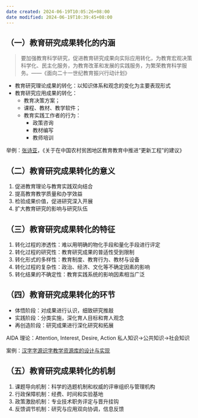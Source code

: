 ```yaml
---
date created: 2024-06-19T10:05:26+08:00
date modified: 2024-06-19T10:39:45+08:00
---
```

## （一）教育研究成果转化的内涵

> 要加强教育科学研究，促进教育研究成果向实际应用转化，为教育宏观决策科学化、民主化服务，为教育改革和发展的实践服务，为繁荣教育科学服务。——《面向二十一世纪教育振兴行动计划》

- 教育研究理论成果的转化：以知识体系和观念的变化为主要表现形式
- 教育研究应用成果的转化：
	- 教育决策方案；
	- 课程、教材、教学软件；
	- 教育实践工作者的行为：
		- 政策咨询
		- 教材编写
		- 教师培训

举例：[张诗亚](https://www.sinoss.net/c/2009-05-12/510601.shtml)，《关于在中国农村贫困地区教育教育中推进“更新工程”的建议》

## （二）教育研究成果转化的意义

1. 促进教育理论与教育实践双向结合
2. 提高教育教学质量和办学效益
3. 检验成果价值，促进研究深入开展
4. 扩大教育研究的影响与研究队伍

## （三）教育研究成果转化的特征

1. 转化过程的渗透性：难以用明确的物化手段和量化手段进行评定
2. 转化过程的研究性：教育研究成果的普适性受到限制
3. 转化形式的多样性：教育制度、教育行为、教材与设备 
4. 转化过程的复杂性：政治、经济、文化等不确定因素的影响
5. 转化结果的不确定性：教育实践系统的影响因素相当广泛

## （四）教育研究成果转化的环节

- 体悟阶段：对成果进行认识，细致研究推敲
- 实践阶段：分类实施，深化育人目标和育人观念
- 再创造阶段：研究成果进行深化研究和拓展

AIDA 理论：Attention, Interest, Desire, Action
私人知识→公共知识→社会知识

案例：[汉字字源识字教学资源库的设计与实现](https://kns.cnki.net/kcms2/article/abstract?v=n93avYlexq9P1rbCTPh4p2E_6IeYBeeeCseIWGtWgIs1Rw4tt6Shwzb1zAvhAKhjnZrlSYY8jhF14P08lOOnw8NIw8rmkSi_zafOIGpnRO-84E6MqAGJrapR4P8_EysdhtZACPCnfms=&uniplatform=NZKPT&language=CHS)

## （五）教育研究成果转化的机制

1. 课题导向机制：科学的选题机制和权威的评审组织与管理机构
2. 行政保障机制：经费、时间和实验基地
3. 政策激励机制：专业技术职务评定与晋升挂钩
4. 反馈调节机制：研究与应用双向协调，信息反馈